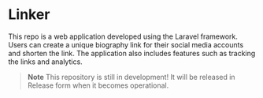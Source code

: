 # Linker
 This repo is a web application developed using the Laravel framework. Users can create a unique biography link for their social media accounts and shorten the link. The application also includes features such as tracking the links and analytics. 

> **Note**
> This repository is still in development! It will be released in Release form when it becomes operational.
